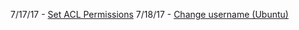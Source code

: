7/17/17 - [Set ACL Permissions](blob/master/set-acl-permissions.md)
7/18/17 - [Change username (Ubuntu)](blob/master/set-acl-permissions.md)
